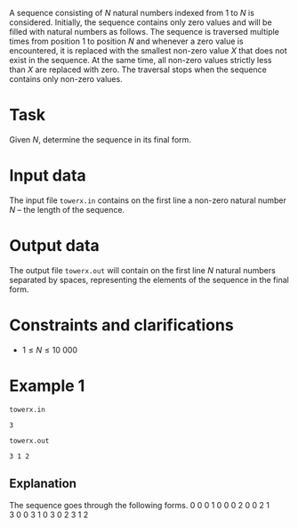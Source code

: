
A sequence consisting of $N$ natural numbers indexed from $1$ to $N$ is considered. Initially, the sequence contains only zero values and will be filled with natural numbers as follows. The sequence is traversed multiple times from position $1$ to position $N$ and whenever a zero value is encountered, it is replaced with the smallest non-zero value $X$ that does not exist in the sequence. At the same time, all non-zero values strictly less than $X$ are replaced with zero. The traversal stops when the sequence contains only non-zero values.

# Task

Given $N$, determine the sequence in its final form.

# Input data

The input file `towerx.in` contains on the first line a non-zero natural number $N$ – the length of the sequence.

# Output data

The output file `towerx.out` will contain on the first line $N$ natural numbers separated by spaces, representing the elements of the sequence in the final form.

# Constraints and clarifications

* $1 \leq N \leq 10\ 000$

# Example 1

`towerx.in`
```
3
```

`towerx.out`
```
3 1 2
```

## Explanation

The sequence goes through the following forms.
$0 \ 0 \ 0$
$1 \ 0 \ 0$
$0 \ 2 \ 0$
$0 \ 2 \ 1$
$3 \ 0 \ 0$
$3 \ 1 \ 0$
$3 \ 0 \ 2$
$3 \ 1 \ 2$
